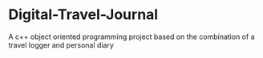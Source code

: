 # Digital-Travel-Journal
A c++ object oriented programming project based on the combination of a travel logger and personal diary

